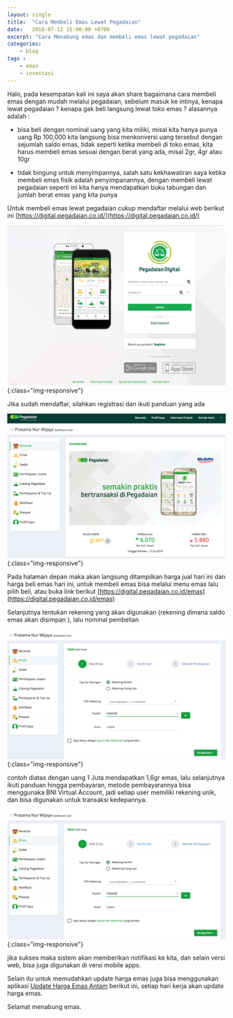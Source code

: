 ```yaml
---
layout: single
title:  "Cara Membeli Emas Lewat Pegadaian"
date:   2018-07-12 15:00:00 +0700
excerpt: "Cara Menabung emas dan membeli emas lewat pegadaian"
categories: 
    - blog
tags : 
	- emas
	- investasi
---
```


Halo, pada kesempatan kali ini saya akan share bagaimana cara membeli emas dengan mudah melalui pegadaian, sebelum masuk ke intinya, kenapa lewat pegadaian ? kenapa gak beli langsung lewat toko emas ? alasannya adalah :

- bisa beli dengan nominal uang yang kita miliki, misal kita hanya punya uang Rp 100,000 kita langsung bisa menkonversi uang tersebut dengan sejumlah saldo emas, tidak seperti ketika membeli di toko emas, kita harus membeli emas sesuai dengan berat yang ada, misal 2gr, 4gr atau 10gr

- tidak bingung untuk menyimpannya, salah satu kekhawatiran saya ketika membeli emas fisik adalah penyimpanannya, dengan membeli lewat pegadaian seperti ini kita hanya mendapatkan buku tabungan dan jumlah berat emas yang kita punya

Untuk membeli emas lewat pegadaian cukup mendaftar melalui web berikut ini [https://digital.pegadaian.co.id/](https://digital.pegadaian.co.id/)

![Cara Membeli Emas](/assets/images/pegadaian/pegadaian_1.png){:class="img-responsive"}

Jika sudah mendaftar, silahkan registrasi dan ikuti panduan yang ada

![Cara Membeli Emas](/assets/images/pegadaian/pegadaian_2.png){:class="img-responsive"}

Pada halaman depan maka akan langsung ditampilkan harga jual hari ini dan harga beli emas hari ini, untuk membeli emas bisa melalui menu emas lalu pilih beli, atau buka link berikut [https://digital.pegadaian.co.id/emas](https://digital.pegadaian.co.id/emas)

Selanjutnya tentukan rekening yang akan digunakan (rekening dimana saldo emas akan disimpan ), lalu nominal pembelian

![Cara Membeli Emas](/assets/images/pegadaian/pegadaian_3.png){:class="img-responsive"}

contoh diatas dengan uang 1 Juta mendapatkan 1,6gr emas, lalu selanjutnya ikuti panduan hingga pembayaran, metode pembayarannya bisa menggunaka BNI Virtual Account, jadi setiap user memiliki rekening unik, dan bisa digunakan untuk transaksi kedepannya.


![Cara Membeli Emas](/assets/images/pegadaian/pegadaian_3.png){:class="img-responsive"}


jika sukses maka sistem akan memberikan notifikasi ke kita, dan selain versi web, bisa juga digunakan di versi mobile apps. 

Selain itu untuk memudahkan update harga emas juga bisa menggunakan aplikasi [Update Harga Emas Antam](http://bit.ly/updatehargaemasantam) berikut ini, setiap hari kerja akan update harga emas.

Selamat menabung emas.

